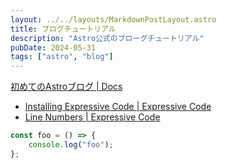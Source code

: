 ```yaml
---
layout: ../../layouts/MarkdownPostLayout.astro
title: ブログチュートリアル
description: "Astro公式のブローグチュートリアル"
pubDate: 2024-05-31
tags: ["astro", "blog"]
---
```


[初めてのAstroブログ \| Docs](https://docs.astro.build/ja/tutorial/0-introduction/)

- [Installing Expressive Code \| Expressive Code](https://expressive-code.com/installation/#astro)
- [Line Numbers \| Expressive Code](https://expressive-code.com/plugins/line-numbers/)

```javascript title="foo.js"
const foo = () => {
    console.log("foo");
};
```

